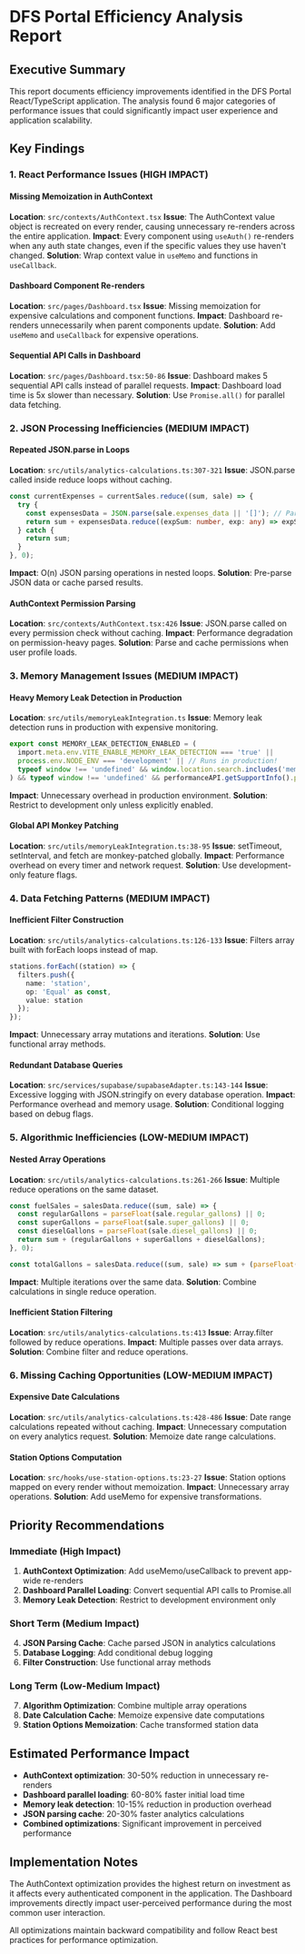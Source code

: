 # DFS Portal Efficiency Analysis Report

## Executive Summary

This report documents efficiency improvements identified in the DFS Portal React/TypeScript application. The analysis found 6 major categories of performance issues that could significantly impact user experience and application scalability.

## Key Findings

### 1. React Performance Issues (HIGH IMPACT)

#### Missing Memoization in AuthContext
**Location**: `src/contexts/AuthContext.tsx`
**Issue**: The AuthContext value object is recreated on every render, causing unnecessary re-renders across the entire application.
**Impact**: Every component using `useAuth()` re-renders when any auth state changes, even if the specific values they use haven't changed.
**Solution**: Wrap context value in `useMemo` and functions in `useCallback`.

#### Dashboard Component Re-renders
**Location**: `src/pages/Dashboard.tsx`
**Issue**: Missing memoization for expensive calculations and component functions.
**Impact**: Dashboard re-renders unnecessarily when parent components update.
**Solution**: Add `useMemo` and `useCallback` for expensive operations.

#### Sequential API Calls in Dashboard
**Location**: `src/pages/Dashboard.tsx:50-86`
**Issue**: Dashboard makes 5 sequential API calls instead of parallel requests.
**Impact**: Dashboard load time is 5x slower than necessary.
**Solution**: Use `Promise.all()` for parallel data fetching.

### 2. JSON Processing Inefficiencies (MEDIUM IMPACT)

#### Repeated JSON.parse in Loops
**Location**: `src/utils/analytics-calculations.ts:307-321`
**Issue**: JSON.parse called inside reduce loops without caching.
```typescript
const currentExpenses = currentSales.reduce((sum, sale) => {
  try {
    const expensesData = JSON.parse(sale.expenses_data || '[]'); // Parsed every iteration
    return sum + expensesData.reduce((expSum: number, exp: any) => expSum + (parseFloat(exp.amount) || 0), 0);
  } catch {
    return sum;
  }
}, 0);
```
**Impact**: O(n) JSON parsing operations in nested loops.
**Solution**: Pre-parse JSON data or cache parsed results.

#### AuthContext Permission Parsing
**Location**: `src/contexts/AuthContext.tsx:426`
**Issue**: JSON.parse called on every permission check without caching.
**Impact**: Performance degradation on permission-heavy pages.
**Solution**: Parse and cache permissions when user profile loads.

### 3. Memory Management Issues (MEDIUM IMPACT)

#### Heavy Memory Leak Detection in Production
**Location**: `src/utils/memoryLeakIntegration.ts`
**Issue**: Memory leak detection runs in production with expensive monitoring.
```typescript
export const MEMORY_LEAK_DETECTION_ENABLED = (
  import.meta.env.VITE_ENABLE_MEMORY_LEAK_DETECTION === 'true' ||
  process.env.NODE_ENV === 'development' || // Runs in production!
  typeof window !== 'undefined' && window.location.search.includes('memory-debug=true')
) && typeof window !== 'undefined' && performanceAPI.getSupportInfo().performance;
```
**Impact**: Unnecessary overhead in production environment.
**Solution**: Restrict to development only unless explicitly enabled.

#### Global API Monkey Patching
**Location**: `src/utils/memoryLeakIntegration.ts:38-95`
**Issue**: setTimeout, setInterval, and fetch are monkey-patched globally.
**Impact**: Performance overhead on every timer and network request.
**Solution**: Use development-only feature flags.

### 4. Data Fetching Patterns (MEDIUM IMPACT)

#### Inefficient Filter Construction
**Location**: `src/utils/analytics-calculations.ts:126-133`
**Issue**: Filters array built with forEach loops instead of map.
```typescript
stations.forEach((station) => {
  filters.push({
    name: 'station',
    op: 'Equal' as const,
    value: station
  });
});
```
**Impact**: Unnecessary array mutations and iterations.
**Solution**: Use functional array methods.

#### Redundant Database Queries
**Location**: `src/services/supabase/supabaseAdapter.ts:143-144`
**Issue**: Excessive logging with JSON.stringify on every database operation.
**Impact**: Performance overhead and memory usage.
**Solution**: Conditional logging based on debug flags.

### 5. Algorithmic Inefficiencies (LOW-MEDIUM IMPACT)

#### Nested Array Operations
**Location**: `src/utils/analytics-calculations.ts:261-266`
**Issue**: Multiple reduce operations on the same dataset.
```typescript
const fuelSales = salesData.reduce((sum, sale) => {
  const regularGallons = parseFloat(sale.regular_gallons) || 0;
  const superGallons = parseFloat(sale.super_gallons) || 0;
  const dieselGallons = parseFloat(sale.diesel_gallons) || 0;
  return sum + (regularGallons + superGallons + dieselGallons);
}, 0);

const totalGallons = salesData.reduce((sum, sale) => sum + (parseFloat(sale.total_gallons) || 0), 0);
```
**Impact**: Multiple iterations over the same data.
**Solution**: Combine calculations in single reduce operation.

#### Inefficient Station Filtering
**Location**: `src/utils/analytics-calculations.ts:413`
**Issue**: Array.filter followed by reduce operations.
**Impact**: Multiple passes over data arrays.
**Solution**: Combine filter and reduce operations.

### 6. Missing Caching Opportunities (LOW-MEDIUM IMPACT)

#### Expensive Date Calculations
**Location**: `src/utils/analytics-calculations.ts:428-486`
**Issue**: Date range calculations repeated without caching.
**Impact**: Unnecessary computation on every analytics request.
**Solution**: Memoize date range calculations.

#### Station Options Computation
**Location**: `src/hooks/use-station-options.ts:23-27`
**Issue**: Station options mapped on every render without memoization.
**Impact**: Unnecessary array operations.
**Solution**: Add useMemo for expensive transformations.

## Priority Recommendations

### Immediate (High Impact)
1. **AuthContext Optimization**: Add useMemo/useCallback to prevent app-wide re-renders
2. **Dashboard Parallel Loading**: Convert sequential API calls to Promise.all
3. **Memory Leak Detection**: Restrict to development environment only

### Short Term (Medium Impact)
4. **JSON Parsing Cache**: Cache parsed JSON in analytics calculations
5. **Database Logging**: Add conditional debug logging
6. **Filter Construction**: Use functional array methods

### Long Term (Low-Medium Impact)
7. **Algorithm Optimization**: Combine multiple array operations
8. **Date Calculation Cache**: Memoize expensive date computations
9. **Station Options Memoization**: Cache transformed station data

## Estimated Performance Impact

- **AuthContext optimization**: 30-50% reduction in unnecessary re-renders
- **Dashboard parallel loading**: 60-80% faster initial load time
- **Memory leak detection**: 10-15% reduction in production overhead
- **JSON parsing cache**: 20-30% faster analytics calculations
- **Combined optimizations**: Significant improvement in perceived performance

## Implementation Notes

The AuthContext optimization provides the highest return on investment as it affects every authenticated component in the application. The Dashboard improvements directly impact user-perceived performance during the most common user interaction.

All optimizations maintain backward compatibility and follow React best practices for performance optimization.
